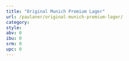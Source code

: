 ```yaml
---
title: "Original Munich Premium Lager"
url: /paulaner/original-munich-premium-lager/
category: 
style: 
abv: 0
ibu: 0
srm: 0
upc: 0
---
```


